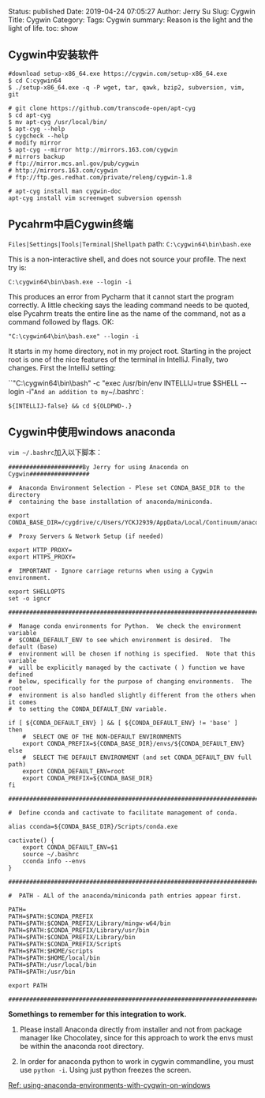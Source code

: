 Status: published
Date: 2019-04-24 07:05:27
Author: Jerry Su
Slug: Cygwin
Title: Cygwin
Category: 
Tags: Cygwin
summary: Reason is the light and the light of life.
toc: show

## Cygwin中安装软件

```
#download setup-x86_64.exe https://cygwin.com/setup-x86_64.exe
$ cd C:cygwin64
$ ./setup-x86_64.exe -q -P wget, tar, qawk, bzip2, subversion, vim, git
```

```
# git clone https://github.com/transcode-open/apt-cyg
$ cd apt-cyg
$ mv apt-cyg /usr/local/bin/
$ apt-cyg --help
$ cygcheck --help
# modify mirror
$ apt-cyg --mirror http://mirrors.163.com/cygwin
# mirrors backup 
# ftp://mirror.mcs.anl.gov/pub/cygwin
# http://mirrors.163.com/cygwin
# ftp://ftp.ges.redhat.com/private/releng/cygwin-1.8
```

```
# apt-cyg install man cygwin-doc
apt-cyg install vim screenwget subversion openssh
```

## Pycahrm中启Cygwin终端

`Files|Settings|Tools|Terminal|Shellpath` path: `C:\cygwin64\bin\bash.exe`

This is a non-interactive shell, and does not source your profile. The next try is:

`C:\cygwin64\bin\bash.exe --login -i`

This produces an error from Pycharm that it cannot start the program correctly. A little checking says the leading command needs to be quoted, else Pycahrm treats the entire line as the name of the command, not as a command followed by flags. OK:

`"C:\cygwin64\bin\bash.exe" --login -i`

It starts in my home directory, not in my project root. Starting in the project root is one of the nice features of the terminal in IntelliJ. Finally, two changes. First the IntelliJ setting:

``"C:\cygwin64\bin\bash" -c "exec /usr/bin/env INTELLIJ=true $SHELL --login -i"`
And an addition to my `~/.bashrc`:

`${INTELLIJ-false} && cd ${OLDPWD-.}`

## Cygwin中使用windows anaconda

`vim ~/.bashrc`加入以下脚本：

```
#####################By Jerry for using Anaconda on Cygwin#################

#  Anaconda Environment Selection - Plese set CONDA_BASE_DIR to the directory
#  containing the base installation of anaconda/miniconda.

export CONDA_BASE_DIR=/cygdrive/c/Users/YCKJ2939/AppData/Local/Continuum/anaconda3

#  Proxy Servers & Network Setup (if needed)

export HTTP_PROXY=
export HTTPS_PROXY=

#  IMPORTANT - Ignore carriage returns when using a Cygwin environment.

export SHELLOPTS
set -o igncr

###############################################################################

#  Manage conda environments for Python.  We check the environment variable
#  $CONDA_DEFAULT_ENV to see which environment is desired.  The default (base)
#  environment will be chosen if nothing is specified.  Note that this variable
#  will be explicitly managed by the cactivate ( ) function we have defined
#  below, specifically for the purpose of changing environments.  The root
#  environment is also handled slightly different from the others when it comes
#  to setting the CONDA_DEFAULT_ENV variable.

if [ ${CONDA_DEFAULT_ENV} ] && [ ${CONDA_DEFAULT_ENV} != 'base' ] 
then
    #  SELECT ONE OF THE NON-DEFAULT ENVIRONMENTS
    export CONDA_PREFIX=${CONDA_BASE_DIR}/envs/${CONDA_DEFAULT_ENV}
else
    #  SELECT THE DEFAULT ENVIRONMENT (and set CONDA_DEFAULT_ENV full path)
    export CONDA_DEFAULT_ENV=root
    export CONDA_PREFIX=${CONDA_BASE_DIR}
fi

###############################################################################

#  Define cconda and cactivate to facilitate management of conda.

alias cconda=${CONDA_BASE_DIR}/Scripts/conda.exe

cactivate() {
    export CONDA_DEFAULT_ENV=$1
    source ~/.bashrc
    cconda info --envs
}

###############################################################################

#  PATH - ALl of the anaconda/miniconda path entries appear first.

PATH=
PATH=$PATH:$CONDA_PREFIX
PATH=$PATH:$CONDA_PREFIX/Library/mingw-w64/bin
PATH=$PATH:$CONDA_PREFIX/Library/usr/bin
PATH=$PATH:$CONDA_PREFIX/Library/bin
PATH=$PATH:$CONDA_PREFIX/Scripts
PATH=$PATH:$HOME/scripts
PATH=$PATH:$HOME/local/bin
PATH=$PATH:/usr/local/bin
PATH=$PATH:/usr/bin

export PATH

###############################################################################

```

**Somethings to remember for this integration to work.**

1. Please install Anaconda directly from installer and not from package manager like Chocolatey, since for this approach to work the envs must be within the anaconda root directory. 

2. In order for anaconda python to work in cygwin commandline, you must use `python -i`. Using just python freezes the screen.

[Ref: using-anaconda-environments-with-cygwin-on-windows](https://stackoverflow.com/questions/36969824/using-anaconda-environments-with-cygwin-on-windows)